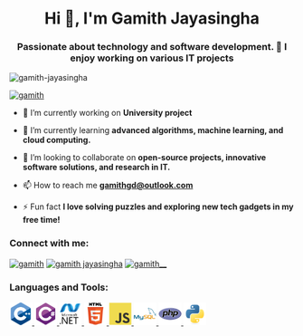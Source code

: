 <h1 align="center">Hi 👋, I'm Gamith Jayasingha</h1>
<h3 align="center">Passionate about technology and software development. 🔧 I enjoy working on various IT projects</h3>

<p align="left"> <img src="https://komarev.com/ghpvc/?username=gamith-jayasingha&label=Profile%20views&color=0e75b6&style=flat" alt="gamith-jayasingha" /> </p>

<p align="left"> <a href="https://twitter.com/gamith" target="blank"><img src="https://img.shields.io/twitter/follow/gamith?logo=twitter&style=for-the-badge" alt="gamith" /></a> </p>

- 🔭 I’m currently working on **University project**

- 🌱 I’m currently learning **advanced algorithms, machine learning, and cloud computing.**

- 👯 I’m looking to collaborate on **open-source projects, innovative software solutions, and research in IT.**

- 📫 How to reach me **gamithgd@outlook.com**

- ⚡ Fun fact **I love solving puzzles and exploring new tech gadgets in my free time!**

<h3 align="left">Connect with me:</h3>
<p align="left">
<a href="https://twitter.com/gamith" target="blank"><img align="center" src="https://raw.githubusercontent.com/rahuldkjain/github-profile-readme-generator/master/src/images/icons/Social/twitter.svg" alt="gamith" height="30" width="40" /></a>
<a href="https://linkedin.com/in/gamith jayasingha" target="blank"><img align="center" src="https://raw.githubusercontent.com/rahuldkjain/github-profile-readme-generator/master/src/images/icons/Social/linked-in-alt.svg" alt="gamith jayasingha" height="30" width="40" /></a>
<a href="https://instagram.com/gamith__" target="blank"><img align="center" src="https://raw.githubusercontent.com/rahuldkjain/github-profile-readme-generator/master/src/images/icons/Social/instagram.svg" alt="gamith__" height="30" width="40" /></a>
</p>

<h3 align="left">Languages and Tools:</h3>
<p align="left"> <a href="https://www.w3schools.com/cpp/" target="_blank" rel="noreferrer"> <img src="https://raw.githubusercontent.com/devicons/devicon/master/icons/cplusplus/cplusplus-original.svg" alt="cplusplus" width="40" height="40"/> </a> <a href="https://www.w3schools.com/cs/" target="_blank" rel="noreferrer"> <img src="https://raw.githubusercontent.com/devicons/devicon/master/icons/csharp/csharp-original.svg" alt="csharp" width="40" height="40"/> </a> <a href="https://dotnet.microsoft.com/" target="_blank" rel="noreferrer"> <img src="https://raw.githubusercontent.com/devicons/devicon/master/icons/dot-net/dot-net-original-wordmark.svg" alt="dotnet" width="40" height="40"/> </a> <a href="https://www.w3.org/html/" target="_blank" rel="noreferrer"> <img src="https://raw.githubusercontent.com/devicons/devicon/master/icons/html5/html5-original-wordmark.svg" alt="html5" width="40" height="40"/> </a> <a href="https://developer.mozilla.org/en-US/docs/Web/JavaScript" target="_blank" rel="noreferrer"> <img src="https://raw.githubusercontent.com/devicons/devicon/master/icons/javascript/javascript-original.svg" alt="javascript" width="40" height="40"/> </a> <a href="https://www.mysql.com/" target="_blank" rel="noreferrer"> <img src="https://raw.githubusercontent.com/devicons/devicon/master/icons/mysql/mysql-original-wordmark.svg" alt="mysql" width="40" height="40"/> </a> <a href="https://www.php.net" target="_blank" rel="noreferrer"> <img src="https://raw.githubusercontent.com/devicons/devicon/master/icons/php/php-original.svg" alt="php" width="40" height="40"/> </a> <a href="https://www.python.org" target="_blank" rel="noreferrer"> <img src="https://raw.githubusercontent.com/devicons/devicon/master/icons/python/python-original.svg" alt="python" width="40" height="40"/> </a> </p>

